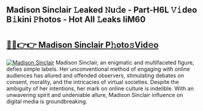 ## Madison Sinclair 𝙻eaked 𝙽u𝚍e - Part-H6L 𝚅𝚒deo B𝚒kini 𝙿hotos - Hot All 𝙻eaks IiM60

# <h2><a href="http://ld2zcgp.urlbe.top/?page=Madison+Sinclair">🔗🔗👉👉 Madison Sinclair P𝚑oto𝚜Vid𝚎o</a></h2>

[![Madison Sinclair](https://i.imgur.com/eBuTRDB.gif)](http://ld2zcgp.urlbe.top/?page=Madison+Sinclair)
Madison Sinclair, an enigmatic and multifaceted figure, defies simple labels. Her unconventional method of engaging with online audiences has allured and offended observers, stimulating debates on consent, morality, and the intricacies of virtual societies. Despite the ambiguity of her intentions, her mark on online culture is indelible. With an unwavering spirit and undeniable allure, Madison Sinclair influence on digital media is groundbreaking.
